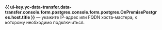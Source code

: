 **{{ ui-key.yc-data-transfer.data-transfer.console.form.postgres.console.form.postgres.OnPremisePostgres.host.title }}** — укажите IP-адрес или FQDN хоста-мастера, к которому необходимо подключиться.
